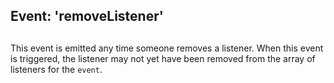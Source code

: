 ## Event: 'removeListener'

## 

This event is emitted any time someone removes a listener. When this event is triggered,
the listener may not yet have been removed from the array of listeners for the `event`.